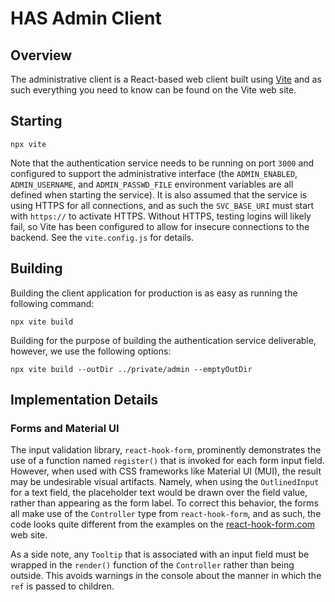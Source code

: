 # HAS Admin Client

## Overview

The administrative client is a React-based web client built using [Vite](https://vitejs.dev) and as such everything you need to know can be found on the Vite web site.

## Starting

```shell
npx vite
```

Note that the authentication service needs to be running on port `3000` and configured to support the administrative interface (the `ADMIN_ENABLED`, `ADMIN_USERNAME`, and `ADMIN_PASSWD_FILE` environment variables are all defined when starting the service). It is also assumed that the service is using HTTPS for all connections, and as such the `SVC_BASE_URI` must start with `https://` to activate HTTPS. Without HTTPS, testing logins will likely fail, so Vite has been configured to allow for insecure connections to the backend. See the `vite.config.js` for details.

## Building

Building the client application for production is as easy as running the following command:

```shell
npx vite build
```

Building for the purpose of building the authentication service deliverable, however, we use the following options:

```shell
npx vite build --outDir ../private/admin --emptyOutDir
```

## Implementation Details

### Forms and Material UI

The input validation library, `react-hook-form`, prominently demonstrates the
use of a function named `register()` that is invoked for each form input field.
However, when used with CSS frameworks like Material UI (MUI), the result may be
undesirable visual artifacts. Namely, when using the `OutlinedInput` for a text
field, the placeholder text would be drawn over the field value, rather than
appearing as the form label. To correct this behavior, the forms all make use of
the `Controller` type from `react-hook-form`, and as such, the code looks quite
different from the examples on the
[react-hook-form.com](https://react-hook-form.com) web site.

As a side note, any `Tooltip` that is associated with an input field must be
wrapped in the `render()` function of the `Controller` rather than being
outside. This avoids warnings in the console about the manner in which the `ref`
is passed to children.

